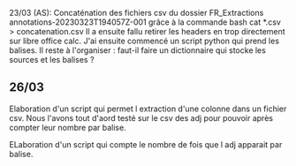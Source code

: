 23/03 (AS):
Concaténation des fichiers csv du dossier FR_Extractions annotations-20230323T194057Z-001 grâce à la commande bash cat *.csv > concatenation.csv
Il a ensuite fallu retirer les headers en trop directement sur libre office calc.
J'ai ensuite commencé un script python qui prend les balises. Il reste à l'organiser : faut-il faire un dictionnaire qui stocke les sources et les balises ?

## 26/03

Elaboration d'un script qui permet l extraction d'une colonne dans un fichier csv. Nous l'avons tout d'aord testé sur le csv des adj pour pouvoir après compter leur nombre par balise.

ELaboration d'un script qui compte le nombre de fois que l adj apparait par balise.